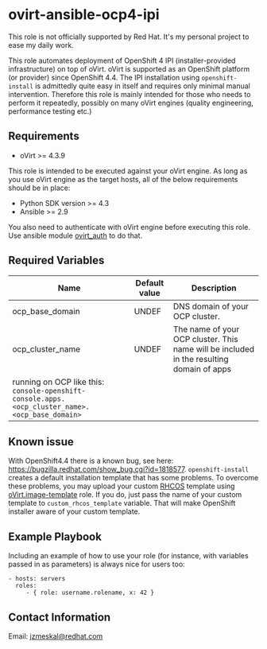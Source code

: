 ovirt-ansible-ocp4-ipi
=========

<aside class="notice">
This role is not officially supported by Red Hat. It's my personal project to ease my daily work.
</aside>

This role automates deployment of OpenShift 4 IPI (installer-provided infrastructure) on top of oVirt.
oVirt is supported as an OpenShift platform (or provider) since OpenShift 4.4.
The IPI installation using `openshift-install` is admittedly quite easy
in itself and requires only minimal manual intervention.
Therefore this role is mainly intended for those who needs to perform it repeatedly,
possibly on many oVirt engines (quality engineering, performance testing etc.)

Requirements
------------

- oVirt >= 4.3.9

This role is intended to be executed against your oVirt engine.
As long as you use oVirt engine as the target hosts, all of the below requirements should be in place:

- Python SDK version >= 4.3
- Ansible >= 2.9

You also need to authenticate with oVirt engine before executing this role.
Use ansible module [ovirt_auth](https://docs.ansible.com/ansible/latest/modules/ovirt_auth_module.html) to do that.

Required Variables
--------------

| Name | Default value | Description |
|------|---------------|-------------|
| ocp_base_domain | UNDEF | DNS domain of your OCP cluster. |
| ocp_cluster_name | UNDEF | The name of your OCP cluster. This name will be included in the resulting domain of apps
running on OCP like this: `console-openshift-console.apps.<ocp_cluster_name>.<ocp_base_domain>` |

Known issue
------------

With OpenShift4.4 there is a known bug, see here: https://bugzilla.redhat.com/show_bug.cgi?id=1818577.
`openshift-install` creates a default installation template that has some problems.
To overcome these problems, you may upload your custom [RHCOS](https://www.openshift.com/learn/coreos/)
template using [oVirt.image-template](https://github.com/oVirt/ovirt-ansible-image-template) role.
If you do, just pass the name of your custom template to `custom_rhcos_template` variable.
That will make OpenShift installer aware of your custom template.

Example Playbook
----------------

Including an example of how to use your role (for instance, with variables passed in as parameters) is always nice for users too:

    - hosts: servers
      roles:
         - { role: username.rolename, x: 42 }


Contact Information
------------------

Email: jzmeskal@redhat.com
